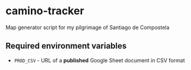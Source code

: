 # camino-tracker
Map generator script for my pilgrimage of Santiago de Compostela

## Required environment variables

* `PROD_CSV` - URL of a **published** Google Sheet document in CSV format